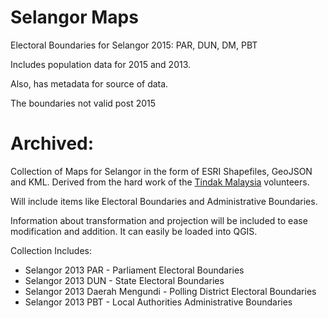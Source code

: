 # Selangor Maps

Electoral Boundaries for Selangor 2015: PAR, DUN, DM, PBT

Includes population data for 2015 and 2013.

Also, has metadata for source of data.

The boundaries not valid post 2015

Archived:
==========

Collection of Maps for Selangor in the form of ESRI Shapefiles, GeoJSON and KML.
Derived from the hard work of the [Tindak Malaysia](http://www.tindakmalaysia.org) volunteers.

Will include items like Electoral Boundaries and Administrative Boundaries.

Information about transformation and projection will be included to ease modification and addition.  It can easily be loaded into QGIS.

Collection Includes:
- Selangor 2013 PAR - Parliament Electoral Boundaries
- Selangor 2013 DUN - State Electoral Boundaries
- Selangor 2013 Daerah Mengundi - Polling District Electoral Boundaries
- Selangor 2013 PBT - Local Authorities Administrative Boundaries
